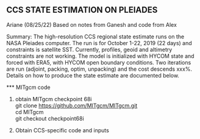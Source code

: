 CCS STATE ESTIMATION ON PLEIADES
--------------------------------------
Ariane (08/25/22)
Based on notes from Ganesh
and code from Alex


Summary:
The high-resolution CCS regional state estimate runs on the NASA Pleiades computer. The run is for October 1-22, 2019 (22 days) and constraints is satellite SST. Currently, profiles, geoid and altimetry constraints are not working. The model is initialized with HYCOM state and forced with ERA5, with HYCOM open boundary conditions. Two iterations are run (adjoint, packing, optim, unpacking) and the cost descends xxx%. Details on how to produce the state estimate are documented below.


*** MITgcm code

1) obtain MITgcm checkpoint 68i <br />
git clone https://github.com/MITgcm/MITgcm.git <br />
cd MITgcm <br />
git checkout checkpoint68i


2) Obtain CCS-specific code and inputs <br />
